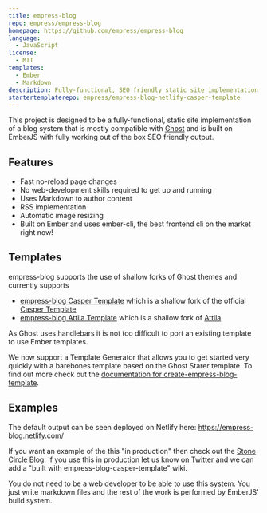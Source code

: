 ```yaml
---
title: empress-blog
repo: empress/empress-blog
homepage: https://github.com/empress/empress-blog
language:
  - JavaScript
license:
  - MIT
templates:
  - Ember
  - Markdown
description: Fully-functional, SEO friendly static site implementation of a blog system built on Ember
startertemplaterepo: empress/empress-blog-netlify-casper-template
---
```


This project is designed to be a fully-functional, static site implementation of a blog system that is mostly compatible with [Ghost](https://ghost.org/) and is built on EmberJS with fully working out of the box SEO friendly output.

## Features

* Fast no-reload page changes
* No web-development skills required to get up and running
* Uses Markdown to author content
* RSS implementation
* Automatic image resizing
* Built on Ember and uses ember-cli, the best frontend cli on the market right now!

## Templates

empress-blog supports the use of shallow forks of Ghost themes and currently supports

- [empress-blog Casper Template](https://github.com/empress/empress-blog-casper-template) which is a shallow fork of the official [Casper Template](https://github.com/TryGhost/Casper)
- [empress-blog Attila Template](https://github.com/empress/empress-blog-attila-template) which is a shallow fork of [Attila](https://github.com/zutrinken/attila)

As Ghost uses handlebars it is not too difficult to port an existing template to use Ember templates.

We now support a Template Generator that allows you to get started very quickly with a barebones template based on the Ghost Starer template. To find out more check out the [documentation for create-empress-blog-template](https://github.com/empress/create-empress-blog-template#create-empress-blog-template).

## Examples

The default output can be seen deployed on Netlify here: https://empress-blog.netlify.com/

If you want an example of the this "in production" then check out the [Stone Circle
Blog](https://blog.stonecircle.io). If you use this in production let us know [on
Twitter](https://twitter.com/stonecircle_co) and we can add a "built with
empress-blog-casper-template" wiki.

You do not need to be a web developer to be able to use this system. You just write markdown files
and the rest of the work is performed by EmberJS' build system.
